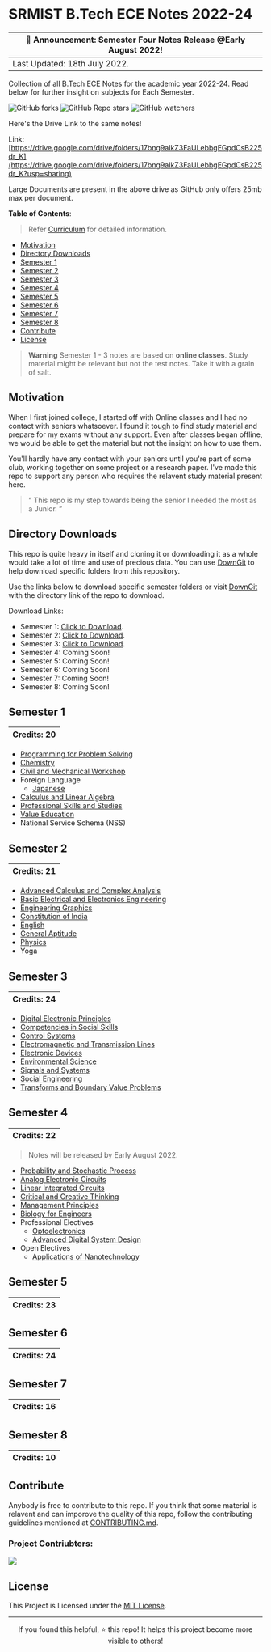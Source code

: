 # SRMIST B.Tech ECE Notes 2022-24

| **📰 Announcement**: Semester Four Notes Release @Early August 2022! | 
| ---- | 
| Last Updated: 18th July 2022. |

Collection of all B.Tech ECE Notes for the academic year 2022-24. Read below for further insight on subjects for Each Semester.

![GitHub forks](https://img.shields.io/github/forks/kunalkeshan/SRMIST-B.Tech-ECE-Notes-2022-24?style=social)
![GitHub Repo stars](https://img.shields.io/github/stars/kunalkeshan/SRMIST-B.Tech-ECE-Notes-2022-24?style=social)
![GitHub watchers](https://img.shields.io/github/watchers/kunalkeshan/SRMIST-B.Tech-ECE-Notes-2022-24?style=social)

Here's the Drive Link to the same notes!

Link: [https://drive.google.com/drive/folders/17bng9aIkZ3FaULebbgEGpdCsB225dr_K](https://drive.google.com/drive/folders/17bng9aIkZ3FaULebbgEGpdCsB225dr_K?usp=sharing)

Large Documents are present in the above drive as GitHub only offers 25mb max per document.

**Table of Contents**:

> Refer [Curriculum](./curriculum-syllabus-ece-reg-2018.pdf) for detailed information.

- [Motivation](#motivation)
- [Directory Downloads](#directory-downloads)
- [Semester 1](#semester-1)
- [Semester 2](#semester-2)
- [Semester 3](#semester-3)
- [Semester 4](#semester-4)
- [Semester 5](#semester-5)
- [Semester 6](#semester-6)
- [Semester 7](#semester-7)
- [Semester 8](#semester-8)
- [Contribute](#contribute)
- [License](#license)

> **Warning**
> Semester 1 - 3 notes are based on **online classes**. Study material might be relevant but not the test notes. Take it with a grain of salt.

## Motivation

When I first joined college, I started off with Online classes and I had no contact with seniors whatsoever. I found it tough to find study material and prepare for my exams without any support. Even after classes began offline, we would be able to get the material  but not the insight on how to use them. 

You'll hardly have any contact with your seniors until you're part of some club, working together on some project or a research paper. I've made this repo to support any person who requires the relavent study material present here.

> <q> This repo is my step towards being the senior I needed the most as a Junior. </q>

## Directory Downloads

This repo is quite heavy in itself and cloning it or downloading it as a whole would take a lot of time and use of precious data. You can use [DownGit](https://downgit.github.io/) to help download specific folders from this repository. 

Use the links below to download specific semester folders or visit [DownGit](https://downgit.github.io/) with the directory link of the repo to download.

Download Links:

- Semester 1: [Click to Download](https://downgit.github.io/#/home?url=https://github.com/kunalkeshan/SRMIST-B.Tech-ECE-Notes-2022-24/tree/main/Semester%201).
- Semester 2: [Click to Download](https://downgit.github.io/#/home?url=https://github.com/kunalkeshan/SRMIST-B.Tech-ECE-Notes-2022-24/tree/main/Semester%202).
- Semester 3: [Click to Download](https://downgit.github.io/#/home?url=https://github.com/kunalkeshan/SRMIST-B.Tech-ECE-Notes-2022-24/tree/main/Semester%203).
- Semester 4: Coming Soon!
- Semester 5: Coming Soon!
- Semester 6: Coming Soon!
- Semester 7: Coming Soon!
- Semester 8: Coming Soon!

## Semester 1

| Credits: 20 |
| ------- |

-   [Programming for Problem Solving](./Semester%201/Programming%20for%20Problem%20Solving%20(C))
-   [Chemistry](./Semester%201/Chemistry)
-   [Civil and Mechanical Workshop](./Semester%201/Civil%20and%20Mechanical%20Workshop)
-   Foreign Language
    - [Japanese](./Semester%201/Japanese)
-   [Calculus and Linear Algebra](./Semester%201/Calculus%20and%20Linear%20Algebra)
-   [Professional Skills and Studies](./Semester%201/Professional%20Skills%20and%20Studies/Assignments)
-   [Value Education](./Semester%201/Value%20Education)
-   National Service Schema (NSS)

## Semester 2

| Credits: 21 |
| ------- |

-   [Advanced Calculus and Complex Analysis](./Semester%202/Advanced%20Calculus%20and%20Complex%20Analysis)
-   [Basic Electrical and Electronics Engineering](./Semester%202/Basic%20Electrical%20and%20Electronics%20Engineering)
-   [Engineering Graphics](./Semester%202/Engineering%20Graphics)
-   [Constitution of India](./Semester%202/Constitution%20of%20India)
-   [English](./Semester%202/English)
-   [General Aptitude](./Semester%202/General%20Aptitude)
-   [Physics](./Semester%202/Physics%20-%20Electromagnetic%20Theory%2C%20Quantum%20Mechanics%2C%20Waves%20and%20Optics)
-   Yoga

## Semester 3

| Credits: 24 |
| ------- |

-   [Digital Electronic Principles](./Semester%203/Digital%20Electronic%20Principles)
-   [Competencies in Social Skills](./Semester%203/Competencies%20in%20Social%20Skills/Notes)
-   [Control Systems](./Semester%203/Control%20Systems)
-   [Electromagnetic and Transmission Lines](./Semester%203/Electromagnetics%20and%20Transmission%20Lines)
-   [Electronic Devices](./Semester%203/Electronic%20Devices)
-   [Environmental Science](./Semester%203/Environmental%20Science)
-   [Signals and Systems](./Semester%203/Signals%20and%20Systems)
-   [Social Engineering](./Semester%203/Social%20Engineering)
-   [Transforms and Boundary Value Problems](.Semester%203/Transforms%20and%20Boundary%20Value%20Problems)

## Semester 4

| Credits: 22 |
| ------- |

> Notes will be released by Early August 2022.

-   [Probability and Stochastic Process](#)
-   [Analog Electronic Circuits](#)
-   [Linear Integrated Circuits](#)
-   [Critical and Creative Thinking](#)
-   [Management Principles](#)
-   [Biology for Engineers](#)
-   Professional Electives
    -   [Optoelectronics](#)
    -   [Advanced Digital System Design](#)
-   Open Electives
    -   [Applications of Nanotechnology](#)

## Semester 5

| Credits: 23 |
| ------- |

## Semester 6

| Credits: 24 |
| ------- |

## Semester 7

| Credits: 16 |
| ------- |

## Semester 8

| Credits: 10 |
| ------- |

## Contribute

Anybody is free to contribute to this repo. If you think that some material is relavent and can imporove the quality of this repo, follow the contributing guidelines mentioned at [CONTRIBUTING.md](./CONTRIBUTING.md).

### Project Contriubters:

<a href="https://github.com/kunalkeshan/SRMIST-B.Tech-ECE-Notes-2022-24/graphs/contributors">
  <img src="https://contrib.rocks/image?repo=kunalkeshan/SRMIST-B.Tech-ECE-Notes-2022-24" />
</a>

## License

This Project is Licensed under the [MIT License](./LICENSE).

---

<p align="center">If you found this helpful, ⭐ this repo! It helps this project become more visible to others!</p>
